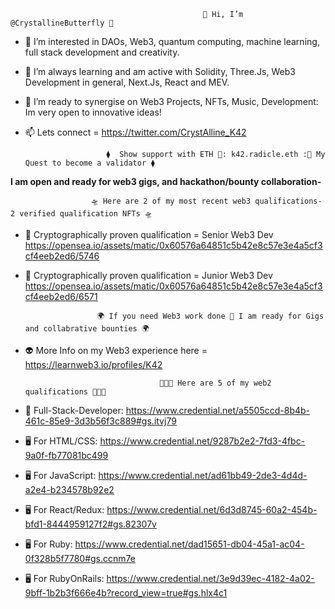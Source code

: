                                                🦋 Hi, I’m @CrystallineButterfly 🦋
- 👀 I’m interested in DAOs, Web3, quantum computing, machine learning, full stack development and creativity. 
- 🌱 I’m always learning and am active with Solidity, Three.Js, Web3 Development in general, Next.Js, React and MEV.
- 💞️ I’m ready to synergise on Web3 Projects, NFTs, Music, Development: Im very open to innovative ideas!


- 📫 Lets connect = https://twitter.com/CrystAlline_K42

                        ⧫  Show support with ETH 🌊: k42.radicle.eth :🌊 My Quest to become a validator ⧫ 


 **I am open and ready for web3 gigs, and hackathon/bounty collaboration-**


                      🛸 Here are 2 of my most recent web3 qualifications- 2 verified qualification NFTs 🛸

- 🤖 Cryptographically proven qualification = Senior Web3 Dev https://opensea.io/assets/matic/0x60576a64851c5b42e8c57e3e4a5cf3cf4eeb2ed6/5746

- 🤖 Cryptographically proven qualification = Junior Web3 Dev https://opensea.io/assets/matic/0x60576a64851c5b42e8c57e3e4a5cf3cf4eeb2ed6/6571

                      🌍 If you need Web3 work done 🔮 I am ready for Gigs and collabrative bounties 🌍

- 👽 More Info on my Web3 experience here = https://learnweb3.io/profiles/K42

                                    👨🏼‍🚀 Here are 5 of my web2 qualifications 👨🏼‍🚀 
                                    
- 👾 Full-Stack-Developer: https://www.credential.net/a5505ccd-8b4b-461c-85e9-3d3b56f3c889#gs.itvj79

- 🖥 For HTML/CSS: https://www.credential.net/9287b2e2-7fd3-4fbc-9a0f-fb77081bc499

- 🖥 For JavaScript:  https://www.credential.net/ad61bb49-2de3-4d4d-a2e4-b234578b92e2

- 🖥 For React/Redux: https://www.credential.net/6d3d8745-60a2-454b-bfd1-8444959127f2#gs.82307v

- 🖥 For Ruby: https://www.credential.net/dad15651-db04-45a1-ac04-0f328b5f7780#gs.ccnm7e

- 🖥 For RubyOnRails: https://www.credential.net/3e9d39ec-4182-4a02-9bff-1b2b3f666e4b?record_view=true#gs.hlx4c1

<!---
CrystallineButterfly/WELCOME TO MANY WAVES! 

I am an adjacent creator; 4 progressive waves 2 expansive waves 4 all 2 enjoy! 

LETS CREATE THE BEST REALITIES WE CAN 4 ALL LIFE, ALL BEINGS, AND MORE = 2 THE BEST REALITY FOR LIFE!!

--->
